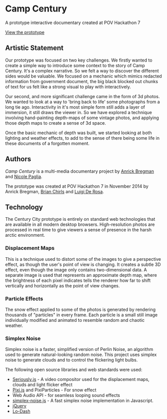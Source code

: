 # Camp Century #

A prototype interactive documentary created at POV Hackathon 7

[View the prototype](http://campcentury.github.io/campcentury)

## Artistic Statement ##

Our prototype was focused on two key challenges. We firstly wanted to create a simple way to introduce some context to the story of Camp Century. It's a complex narrative. So we felt a way to discover the different sides would be valuable. We focused on a mechanic which mimics redacted information from government document, the big black blocked out chunks of text for us felt like a strong visual to play with interactively. 

Our second, and more significant challenge came in the form of 3d photos. We wanted to look at a way to 'bring back to life' some photographs from a long tie ago. Interactivity in it's most simple form still adds a layer of immersion, it still draws the viewer in. So we have explored a technique involving hand-painting depth-maps of some vintage photos, and applying those depth maps to create a sense of 3d space.

Once the basic mechanic of depth was built, we started looking at both lighting and weather effects, to add to the sense of there being some life in these documents of a forgotten moment.

## Authors ##

*Camp Century* is a multi-media documentary project by [Anrick Bregman](http://anrick.com/) and [Nicole Paglia](http://www.nicolepaglia.com/).

The prototype was created at POV Hackathon 7 in November 2014 by Anrick Bregman, [Brian Chirls](http://chirls.com) and [Luigi De Rosa](https://twitter.com/luruke).

## Technology ##

The Century City prototype is entirely on standard web technologies that are available in all modern desktop browsers. High-resolution photos are processed in real time to give viewers a sense of presence in the harsh arctic environment.

### Displacement Maps ###

This is a technique used to distort some of the images to give a perspective effect, as though the user's point of view is changing. It creates a subtle 3D effect, even though the image only contains two-dimensional data. A separate image is used that represents an approximate depth map, where the brightness of each pixel indicates tells the renderer how far to shift vertically and horizontally as the point of view changes.

### Particle Effects ###

The snow effect applied to some of the photos is generated by rendering thousands of "particles" in every frame. Each particle is a small still image individually modified and animated to resemble random and chaotic weather.

### Simplex Noise ###

Simplex noise is a faster, simplified version of Perlin Noise, an algorithm used to generate natural-looking random noise. This project uses simplex noise to generate clouds and to control the flickering light bulbs.

The following open source libraries and web standards were used:

- [Seriously.js](http://github.com/brianchirls/Seriously.js) - A video compositor used for the displacement maps, clouds and light flicker effect
- [Pixi.js](http://www.pixijs.com/) and PixiParticles - For snow effect
- Web Audio API - for seamless looping sound effects
- [simplex-noise.js](https://github.com/jwagner/simplex-noise.js) - A fast simplex noise implementation in Javascript.
- [jQuery](http://jquery.com)
- [Lo-Dash](https://lodash.com)
